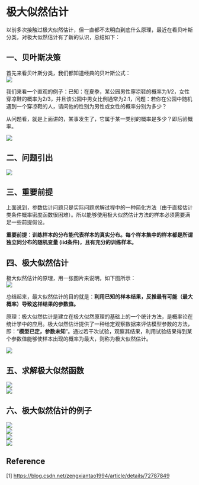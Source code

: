 # 极大似然估计
以前多次接触过极大似然估计，但一直都不太明白到底什么原理，最近在看贝叶斯分类，对极大似然估计有了新的认识，总结如下：

## 一、贝叶斯决策
首先来看贝叶斯分类，我们都知道经典的贝叶斯公式：   
![](../../imgs/api/05.png)   

我们来看一个直观的例子：已知：在夏季，某公园男性穿凉鞋的概率为1/2，女性穿凉鞋的概率为2/3，并且该公园中男女比例通常为2:1，问题：若你在公园中随机遇到一个穿凉鞋的人，请问他的性别为男性或女性的概率分别为多少？

从问题看，就是上面讲的，某事发生了，它属于某一类别的概率是多少？即后验概率。

![](../../imgs/api/06.png)   
## 二、问题引出
![](../../imgs/api/07.png)   
## 三、重要前提
上面说到，参数估计问题只是实际问题求解过程中的一种简化方法（由于直接估计类条件概率密度函数很困难）。所以能够使用极大似然估计方法的样本必须需要满足一些前提假设。

**重要前提：训练样本的分布能代表样本的真实分布。每个样本集中的样本都是所谓独立同分布的随机变量 (iid条件)，且有充分的训练样本。**
## 四、极大似然估计
极大似然估计的原理，用一张图片来说明，如下图所示：   
![](../../imgs/api/08.png)   

总结起来，最大似然估计的目的就是：**利用已知的样本结果，反推最有可能（最大概率）导致这样结果的参数值。**

原理：极大似然估计是建立在极大似然原理的基础上的一个统计方法，是概率论在统计学中的应用。极大似然估计提供了一种给定观察数据来评估模型参数的方法，即：“**模型已定，参数未知**”。通过若干次试验，观察其结果，利用试验结果得到某个参数值能够使样本出现的概率为最大，则称为极大似然估计。

![](../../imgs/api/09.png)   
## 五、求解极大似然函数
![](../../imgs/api/10.png)   
![](../../imgs/api/11.png)   
## 六、极大似然估计的例子
![](../../imgs/api/12.png)   
![](../../imgs/api/13.png)  
![](../../imgs/api/14.png)  
![](../../imgs/api/15.png)  

## Reference
[1] https://blog.csdn.net/zengxiantao1994/article/details/72787849   
